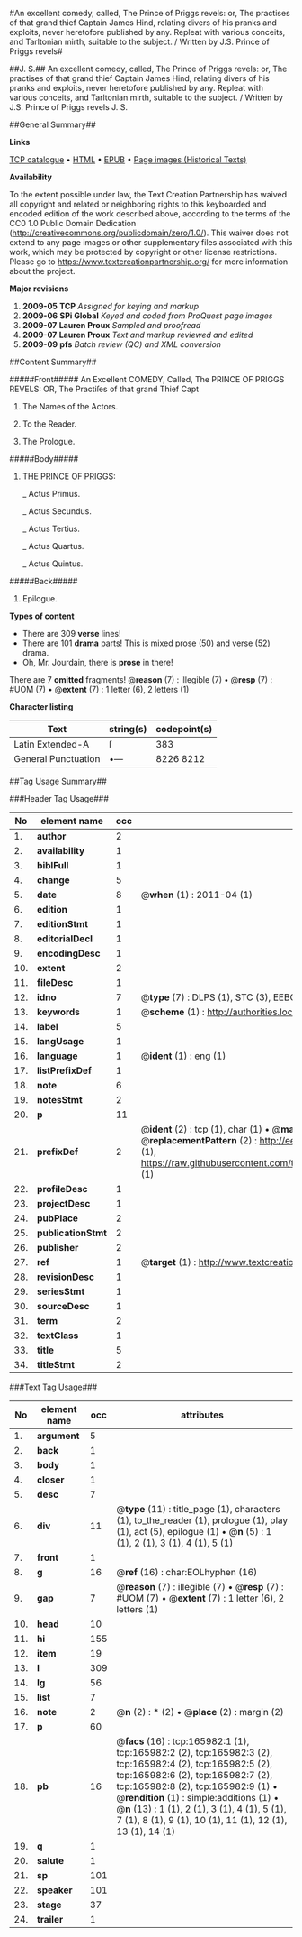 #An excellent comedy, called, The Prince of Priggs revels: or, The practises of that grand thief Captain James Hind, relating divers of his pranks and exploits, never heretofore published by any. Repleat with various conceits, and Tarltonian mirth, suitable to the subject. / Written by J.S. Prince of Priggs revels#

##J. S.##
An excellent comedy, called, The Prince of Priggs revels: or, The practises of that grand thief Captain James Hind, relating divers of his pranks and exploits, never heretofore published by any. Repleat with various conceits, and Tarltonian mirth, suitable to the subject. / Written by J.S.
Prince of Priggs revels
J. S.

##General Summary##

**Links**

[TCP catalogue](http://www.ota.ox.ac.uk/tcp/)  • 
[HTML](http://tei.it.ox.ac.uk/tcp/Texts-HTML/free/A93/A93949.html)  • 
[EPUB](http://tei.it.ox.ac.uk/tcp/Texts-EPUB/free/A93/A93949.epub) • 
[Page images (Historical Texts)](https://historicaltexts.jisc.ac.uk/eebo-99872871e)

**Availability**

To the extent possible under law, the Text Creation Partnership has waived all copyright and related or neighboring rights to this keyboarded and encoded edition of the work described above, according to the terms of the CC0 1.0 Public Domain Dedication (http://creativecommons.org/publicdomain/zero/1.0/). This waiver does not extend to any page images or other supplementary files associated with this work, which may be protected by copyright or other license restrictions. Please go to https://www.textcreationpartnership.org/ for more information about the project.

**Major revisions**

1. __2009-05__ __TCP__ *Assigned for keying and markup*
1. __2009-06__ __SPi Global__ *Keyed and coded from ProQuest page images*
1. __2009-07__ __Lauren Proux__ *Sampled and proofread*
1. __2009-07__ __Lauren Proux__ *Text and markup reviewed and edited*
1. __2009-09__ __pfs__ *Batch review (QC) and XML conversion*

##Content Summary##

#####Front#####
An Excellent COMEDY, Called, The PRINCE OF PRIGGS REVELS: OR, The Practiſes of that grand Thief Capt
1. The Names of the Actors.

1. To the Reader.

1. The Prologue.

#####Body#####

1. THE PRINCE OF PRIGGS:

    _ Actus Primus.

    _ Actus Secundus.

    _ Actus Tertius.

    _ Actus Quartus.

    _ Actus Quintus.

#####Back#####

1. Epilogue.

**Types of content**

  * There are 309 **verse** lines!
  * There are 101 **drama** parts! This is mixed prose (50) and verse (52) drama.
  * Oh, Mr. Jourdain, there is **prose** in there!

There are 7 **omitted** fragments! 
 @__reason__ (7) : illegible (7)  •  @__resp__ (7) : #UOM (7)  •  @__extent__ (7) : 1 letter (6), 2 letters (1)

**Character listing**


|Text|string(s)|codepoint(s)|
|---|---|---|
|Latin Extended-A|ſ|383|
|General Punctuation|•—|8226 8212|

##Tag Usage Summary##

###Header Tag Usage###

|No|element name|occ|attributes|
|---|---|---|---|
|1.|__author__|2||
|2.|__availability__|1||
|3.|__biblFull__|1||
|4.|__change__|5||
|5.|__date__|8| @__when__ (1) : 2011-04 (1)|
|6.|__edition__|1||
|7.|__editionStmt__|1||
|8.|__editorialDecl__|1||
|9.|__encodingDesc__|1||
|10.|__extent__|2||
|11.|__fileDesc__|1||
|12.|__idno__|7| @__type__ (7) : DLPS (1), STC (3), EEBO-CITATION (1), PROQUEST (1), VID (1)|
|13.|__keywords__|1| @__scheme__ (1) : http://authorities.loc.gov/ (1)|
|14.|__label__|5||
|15.|__langUsage__|1||
|16.|__language__|1| @__ident__ (1) : eng (1)|
|17.|__listPrefixDef__|1||
|18.|__note__|6||
|19.|__notesStmt__|2||
|20.|__p__|11||
|21.|__prefixDef__|2| @__ident__ (2) : tcp (1), char (1)  •  @__matchPattern__ (2) : ([0-9\-]+):([0-9IVX]+) (1), (.+) (1)  •  @__replacementPattern__ (2) : http://eebo.chadwyck.com/downloadtiff?vid=$1&page=$2 (1), https://raw.githubusercontent.com/textcreationpartnership/Texts/master/tcpchars.xml#$1 (1)|
|22.|__profileDesc__|1||
|23.|__projectDesc__|1||
|24.|__pubPlace__|2||
|25.|__publicationStmt__|2||
|26.|__publisher__|2||
|27.|__ref__|1| @__target__ (1) : http://www.textcreationpartnership.org/docs/. (1)|
|28.|__revisionDesc__|1||
|29.|__seriesStmt__|1||
|30.|__sourceDesc__|1||
|31.|__term__|2||
|32.|__textClass__|1||
|33.|__title__|5||
|34.|__titleStmt__|2||


###Text Tag Usage###

|No|element name|occ|attributes|
|---|---|---|---|
|1.|__argument__|5||
|2.|__back__|1||
|3.|__body__|1||
|4.|__closer__|1||
|5.|__desc__|7||
|6.|__div__|11| @__type__ (11) : title_page (1), characters (1), to_the_reader (1), prologue (1), play (1), act (5), epilogue (1)  •  @__n__ (5) : 1 (1), 2 (1), 3 (1), 4 (1), 5 (1)|
|7.|__front__|1||
|8.|__g__|16| @__ref__ (16) : char:EOLhyphen (16)|
|9.|__gap__|7| @__reason__ (7) : illegible (7)  •  @__resp__ (7) : #UOM (7)  •  @__extent__ (7) : 1 letter (6), 2 letters (1)|
|10.|__head__|10||
|11.|__hi__|155||
|12.|__item__|19||
|13.|__l__|309||
|14.|__lg__|56||
|15.|__list__|7||
|16.|__note__|2| @__n__ (2) : * (2)  •  @__place__ (2) : margin (2)|
|17.|__p__|60||
|18.|__pb__|16| @__facs__ (16) : tcp:165982:1 (1), tcp:165982:2 (2), tcp:165982:3 (2), tcp:165982:4 (2), tcp:165982:5 (2), tcp:165982:6 (2), tcp:165982:7 (2), tcp:165982:8 (2), tcp:165982:9 (1)  •  @__rendition__ (1) : simple:additions (1)  •  @__n__ (13) : 1 (1), 2 (1), 3 (1), 4 (1), 5 (1), 7 (1), 8 (1), 9 (1), 10 (1), 11 (1), 12 (1), 13 (1), 14 (1)|
|19.|__q__|1||
|20.|__salute__|1||
|21.|__sp__|101||
|22.|__speaker__|101||
|23.|__stage__|37||
|24.|__trailer__|1||
